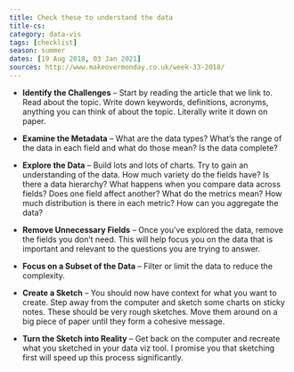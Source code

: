 ```yaml
---
title: Check these to understand the data
title-cs: 
category: data-vis
tags: [checklist]
season: summer
dates: [19 Aug 2018, 03 Jan 2021]
sources: http://www.makeovermonday.co.uk/week-33-2018/
---
```


- **Identify the Challenges** – Start by reading the article that we link to. Read about the topic. Write down keywords, definitions, acronyms, anything you can think of about the topic. Literally write it down on paper.

- **Examine the Metadata** – What are the data types? What’s the range of the data in each field and what do those mean? Is the data complete?

- **Explore the Data** – Build lots and lots of charts. Try to gain an understanding of the data. How much variety do the fields have? Is there a data hierarchy? What happens when you compare data across fields? Does one field affect another? What do the metrics mean? How much distribution is there in each metric? How can you aggregate the data?

- **Remove Unnecessary Fields** – Once you’ve explored the data, remove the fields you don’t need. This will help focus you on the data that is important and relevant to the questions you are trying to answer.

- **Focus on a Subset of the Data** – Filter or limit the data to reduce the complexity.

- **Create a Sketch** – You should now have context for what you want to create. Step away from the computer and sketch some charts on sticky notes. These should be very rough sketches. Move them around on a big piece of paper until they form a cohesive message.

- **Turn the Sketch into Reality** – Get back on the computer and recreate what you sketched in your data viz tool. I promise you that sketching first will speed up this process significantly.